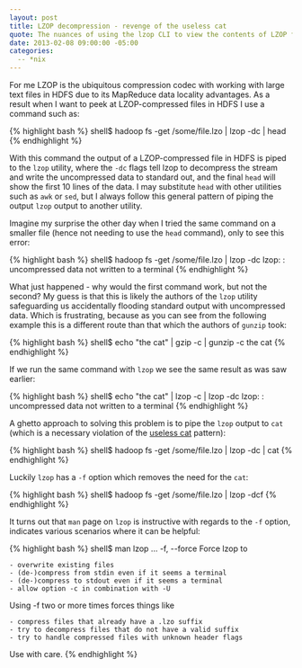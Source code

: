 ```yaml
---
layout: post
title: LZOP decompression - revenge of the useless cat
quote: The nuances of using the lzop CLI to view the contents of LZOP files.
date: 2013-02-08 09:00:00 -05:00
categories:
  -- *nix
---
```


For me LZOP is the ubiquitous compression codec with working with large text files in HDFS due to
its MapReduce data locality advantages. As a result when I want to peek at LZOP-compressed files in
HDFS I use a command such as:

{% highlight bash %}
shell$ hadoop fs -get /some/file.lzo | lzop -dc | head
{% endhighlight %}

With this command the output of a LZOP-compressed file in HDFS is piped to the `lzop` utility,
where the `-dc` flags tell lzop to decompress the stream and write the uncompressed data to
standard out, and the final `head` will show the first 10 lines of the data.  I may substitute
`head` with other utilities such as `awk` or `sed`, but I always follow this general pattern of
piping the output `lzop` output to another utility.

Imagine my surprise the other day when I tried the same command on a smaller file (hence not
needing to use the `head` command), only to see this error:

{% highlight bash %}
shell$ hadoop fs -get /some/file.lzo | lzop -dc
lzop: <stdout>: uncompressed data not written to a terminal
{% endhighlight %}

What just happened - why would the first command work, but not the second?  My guess is that
this is likely the authors of the `lzop` utility safeguarding us accidentally flooding standard
output with uncompressed data. Which is frustrating, because as you can see from the following
example this is a different route than that which the authors of `gunzip` took:

{% highlight bash %}
shell$ echo "the cat" | gzip -c | gunzip -c
the cat
{% endhighlight %}

If we run the same command with `lzop` we see the same result as was saw earlier:

{% highlight bash %}
shell$ echo "the cat" | lzop -c | lzop -dc
lzop: <stdout>: uncompressed data not written to a terminal
{% endhighlight %}

A ghetto approach to solving this problem is to pipe the `lzop` output to `cat` (which is a
necessary violation of the [useless cat](/2012/10/30/useless-cats/) pattern):

{% highlight bash %}
shell$ hadoop fs -get /some/file.lzo | lzop -dc | cat
{% endhighlight %}

Luckily `lzop` has a `-f` option which removes the need for the `cat`:

{% highlight bash %}
shell$ hadoop fs -get /some/file.lzo | lzop -dcf
{% endhighlight %}

It turns out that `man` page on `lzop` is instructive with regards to the `-f` option, indicates
various scenarios where it can be helpful:

{% highlight bash %}
shell$ man lzop
...
-f, --force
   Force lzop to

    - overwrite existing files
    - (de-)compress from stdin even if it seems a terminal
    - (de-)compress to stdout even if it seems a terminal
    - allow option -c in combination with -U

   Using -f two or more times forces things like

    - compress files that already have a .lzo suffix
    - try to decompress files that do not have a valid suffix
    - try to handle compressed files with unknown header flags

   Use with care.
{% endhighlight %}

